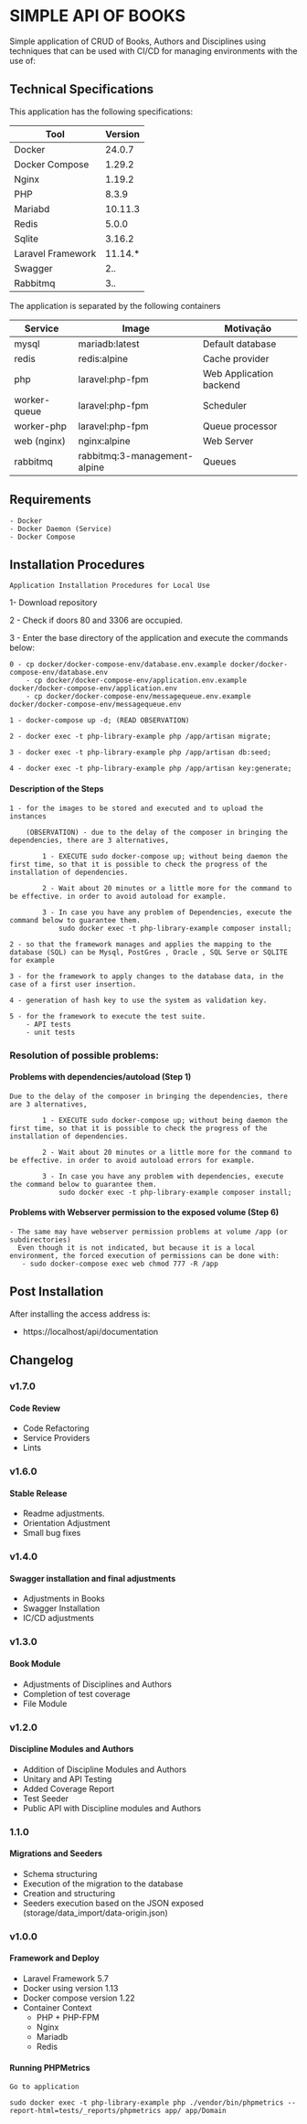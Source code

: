 # SIMPLE API OF BOOKS

Simple application of CRUD of Books, Authors and Disciplines using techniques that can be used with CI/CD
for managing environments with the use of:


## Technical Specifications

This application has the following specifications: 

| Tool | Version |
| --- | --- |
| Docker | 24.0.7 |
| Docker Compose | 1.29.2 |
| Nginx | 1.19.2 |
| PHP | 8.3.9 |
| Mariabd | 10.11.3 |
| Redis | 5.0.0 |
| Sqlite | 3.16.2 |
| Laravel Framework | 11.14.* |
| Swagger | 2.*.* |
| Rabbitmq | 3.*.* |

The application is separated by the following containers

| Service | Image | Motivação
| --- | --- | --- |
| mysql | mariadb:latest | Default database |
| redis | redis:alpine | Cache provider |
| php | laravel:php-fpm | Web Application backend |
| worker-queue | laravel:php-fpm | Scheduler |
| worker-php | laravel:php-fpm | Queue processor |
| web (nginx) | nginx:alpine | Web Server |
| rabbitmq | rabbitmq:3-management-alpine | Queues |

## Requirements
    - Docker
    - Docker Daemon (Service)
    - Docker Compose

## Installation Procedures
    Application Installation Procedures for Local Use

1- Download repository 
    
2 - Check if doors 80 and 3306 are occupied.

3 - Enter the base directory of the application and execute the commands below:
    
    0 - cp docker/docker-compose-env/database.env.example docker/docker-compose-env/database.env
        - cp docker/docker-compose-env/application.env.example docker/docker-compose-env/application.env
        - cp docker/docker-compose-env/messagequeue.env.example docker/docker-compose-env/messagequeue.env

    1 - docker-compose up -d; (READ OBSERVATION)

    2 - docker exec -t php-library-example php /app/artisan migrate;

    3 - docker exec -t php-library-example php /app/artisan db:seed;

    4 - docker exec -t php-library-example php /app/artisan key:generate;
    

    
#### Description of the Steps

    1 - for the images to be stored and executed and to upload the instances
        
        (OBSERVATION) - due to the delay of the composer in bringing the dependencies, there are 3 alternatives,
        
            1 - EXECUTE sudo docker-compose up; without being daemon the first time, so that it is possible to check the progress of the installation of dependencies.
            
            2 - Wait about 20 minutes or a little more for the command to be effective. in order to avoid autoload for example.
            
            3 - In case you have any problem of Dependencies, execute the command below to guarantee them.
                sudo docker exec -t php-library-example composer install;
    
    2 - so that the framework manages and applies the mapping to the database (SQL) can be Mysql, PostGres , Oracle , SQL Serve or SQLITE for example
    
    3 - for the framework to apply changes to the database data, in the case of a first user insertion.
    
    4 - generation of hash key to use the system as validation key.
    
    5 - for the framework to execute the test suite.
        - API tests  
        - unit tests
     
### Resolution of possible problems:

#### Problems with dependencies/autoload (Step 1)
    Due to the delay of the composer in bringing the dependencies, there are 3 alternatives,
        
            1 - EXECUTE sudo docker-compose up; without being daemon the first time, so that it is possible to check the progress of the installation of dependencies.
            
            2 - Wait about 20 minutes or a little more for the command to be effective. in order to avoid autoload errors for example.
            
            3 - In case you have any problem with dependencies, execute the command below to guarantee them.
                sudo docker exec -t php-library-example composer install;

#### Problems with Webserver permission to the exposed volume (Step 6)
    - The same may have webserver permission problems at volume /app (or subdirectories)
      Even though it is not indicated, but because it is a local environment, the forced execution of permissions can be done with:
       - sudo docker-compose exec web chmod 777 -R /app    

## Post Installation

After installing the access address is:

- https://localhost/api/documentation


## Changelog

### v1.7.0
#### Code Review
 - Code Refactoring
 - Service Providers
 - Lints

### v1.6.0
#### Stable Release
 - Readme adjustments.
 - Orientation Adjustment
 - Small bug fixes


### v1.4.0
#### Swagger installation and final adjustments
- Adjustments in Books
- Swagger Installation
- IC/CD adjustments

### v1.3.0
#### Book Module
- Adjustments of Disciplines and Authors
- Completion of test coverage
- File Module

### v1.2.0
#### Discipline Modules and Authors
- Addition of Discipline Modules and Authors
- Unitary and API Testing
- Added Coverage Report
- Test Seeder
- Public API with Discipline modules and Authors

### 1.1.0
#### Migrations and Seeders
- Schema structuring
- Execution of the migration to the database
- Creation and structuring
- Seeders execution based on the JSON exposed (storage/data_import/data-origin.json)


### v1.0.0
#### Framework and Deploy

- Laravel Framework 5.7
- Docker using version 1.13
- Docker compose version 1.22
- Container Context
    - PHP + PHP-FPM
    - Nginx
    - Mariadb
    - Redis

#### Running PHPMetrics

    Go to application
    
    sudo docker exec -t php-library-example php ./vendor/bin/phpmetrics --report-html=tests/_reports/phpmetrics app/ app/Domain